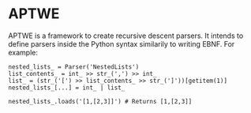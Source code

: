 # APTWE

APTWE is a framework to create recursive descent parsers. It intends to define
parsers inside the Python syntax similarily to writing EBNF. For example:

~~~
nested_lists_ = Parser('NestedLists')
list_contents_ = int_ >> str_(',') >> int_
list_ = (str_('[') >> list_contents_ >> str_(']'))[getitem(1)]
nested_lists_[...] = int_ | list_

nested_lists_.loads('[1,[2,3]]') # Returns [1,[2,3]]
~~~
